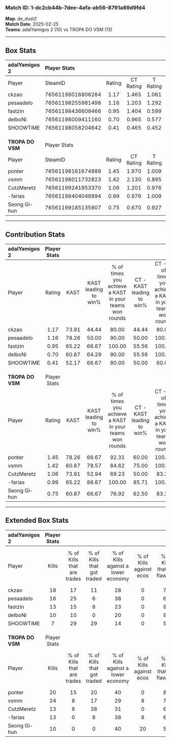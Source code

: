 ### Match ID: 1-dc2cb44b-7dee-4afa-ab56-8791a89d9fd4  
**Map**: de_dust2  
**Match Date**: 2025-02-25  
**Teams**: adalYamigos 2 (10) vs TROPA DO VSM (13)  

---  

## Box Stats  

| **adalYamigos 2** | Player Stats      |        |           |          |       |       |       |         |        |      |     |
| :- | :- | :-: | :-: | :-: | :-: | :-: | :-: | :-: | :-: | :-: | :-: |
| Player            | SteamID           | Rating | CT Rating | T Rating | KAST  |  ADR  | Kills | Assists | Deaths | K/D  | HS% |
| ckzao             | 76561198016806284 |  1.17  |   1.465   |  1.061   | 73.91 | 88.8  |  18   |    6    |   18   | 1.00 | 50  |
| pesaadelo         | 76561198255981498 |  1.16  |   1.203   |  1.292   | 78.26 | 73.0  |  16   |    5    |   14   | 1.14 | 37  |
| fastzin           | 76561198436609466 |  0.95  |   1.404   |  0.599   | 65.22 | 67.9  |  13   |    7    |   14   | 0.93 | 61  |
| delboNi           | 76561198009411160 |  0.70  |   0.965   |  0.577   | 60.87 | 60.0  |  10   |    5    |   17   | 0.59 | 40  |
| SHOOWTiME         | 76561198058204642 |  0.41  |   0.465   |  0.452   | 52.17 | 30.2  |   7   |    1    |   17   | 0.41 | 57  |
|                   |                   |        |           |          |       |       |       |         |        |      |     |
|                   |                   |        |           |          |       |       |       |         |        |      |     |
|                   |                   |        |           |          |       |       |       |         |        |      |     |
| **TROPA DO VSM**  | Player Stats      |        |           |          |       |       |       |         |        |      |     |
| Player            | SteamID           | Rating | CT Rating | T Rating | KAST  |  ADR  | Kills | Assists | Deaths | K/D  | HS% |
| ponter            | 76561198161674889 |  1.45  |   1.970   |  1.009   | 78.26 | 92.0  |  20   |    5    |   11   | 1.82 | 55  |
| vsmm              | 76561198011732823 |  1.42  |   2.130   |  0.895   | 60.87 | 108.7 |  24   |    7    |   16   | 1.50 | 83  |
| CutzMeretz        | 76561199241953370 |  1.06  |   1.201   |  0.976   | 73.91 | 78.2  |  13   |    5    |   13   | 1.00 | 38  |
| -farias           | 76561198404048894 |  0.99  |   0.976   |  1.009   | 65.22 | 60.7  |  13   |    1    |   10   | 1.30 |  0  |
| Seong Gi-hun      | 76561199185135807 |  0.75  |   0.670   |  0.927   | 60.87 | 51.9  |  10   |    6    |   14   | 0.71 | 60  |
---  

## Contribution Stats  

| **adalYamigos 2** | Player Stats |       |                      |                                                        |                           |                                                             |                          |                                                            |
| :- | :-: | :-: | :-: | :-: | :-: | :-: | :-: | :-: |
| Player            |    Rating    | KAST  | KAST leading to win% | % of times you achieve a KAST in your teams won rounds | CT - KAST leading to win% | CT - % of times you achieve a KAST in your teams won rounds | T - KAST leading to win% | T - % of times you achieve a KAST in your teams won rounds |
| ckzao             |     1.17     | 73.91 |        44.44         |                         80.00                          |           44.44           |                            80.00                            |          44.44           |                           80.00                            |
| pesaadelo         |     1.16     | 78.26 |        50.00         |                         90.00                          |           50.00           |                           100.00                            |          50.00           |                           80.00                            |
| fastzin           |     0.95     | 65.22 |        66.67         |                         100.00                         |           55.56           |                           100.00                            |          83.33           |                           100.00                           |
| delboNi           |     0.70     | 60.87 |        64.29         |                         90.00                          |           55.56           |                           100.00                            |          80.00           |                           80.00                            |
| SHOOWTiME         |     0.41     | 52.17 |        66.67         |                         80.00                          |           50.00           |                            60.00                            |          83.33           |                           100.00                           |
|                   |              |       |                      |                                                        |                           |                                                             |                          |                                                            |
|                   |              |       |                      |                                                        |                           |                                                             |                          |                                                            |
|                   |              |       |                      |                                                        |                           |                                                             |                          |                                                            |
| **TROPA DO VSM**  | Player Stats |       |                      |                                                        |                           |                                                             |                          |                                                            |
| Player            |    Rating    | KAST  | KAST leading to win% | % of times you achieve a KAST in your teams won rounds | CT - KAST leading to win% | CT - % of times you achieve a KAST in your teams won rounds | T - KAST leading to win% | T - % of times you achieve a KAST in your teams won rounds |
| ponter            |     1.45     | 78.26 |        66.67         |                         92.31                          |           60.00           |                           100.00                            |          75.00           |                           85.71                            |
| vsmm              |     1.42     | 60.87 |        78.57         |                         84.62                          |           75.00           |                           100.00                            |          83.33           |                           71.43                            |
| CutzMeretz        |     1.06     | 73.91 |        52.94         |                         69.23                          |           50.00           |                            83.33                            |          57.14           |                           57.14                            |
| -farias           |     0.99     | 65.22 |        86.67         |                         100.00                         |           85.71           |                           100.00                            |          87.50           |                           100.00                           |
| Seong Gi-hun      |     0.75     | 60.87 |        66.67         |                         76.92                          |           62.50           |                            83.33                            |          71.43           |                           71.43                            |
---  

## Extended Box Stats  

| **adalYamigos 2** | Player Stats |                            |                            |                                    |                         |                              |                                 |        |                             |                                     |                          |                               |                            |
| :- | :-: | :-: | :-: | :-: | :-: | :-: | :-: | :-: | :-: | :-: | :-: | :-: | :-: |
| Player            |    Kills     | % of Kills that are trades | % of Kills that got traded | % of Kills against a lower economy | % of Kills against ecos | % of Kills that are flawless | % of Kills that are close duels | Deaths | % of Deaths that get traded | % of Deaths against a lower economy | % of Deaths against ecos | % of Deaths that are flawless | % of Deaths that are close |
| ckzao             |      18      |             17             |             11             |                 28                 |            0            |              72              |               17                |   18   |             17              |                 11                  |            0             |              72               |             11             |
| pesaadelo         |      16      |             25             |             6              |                 38                 |            0            |              63              |               13                |   14   |             21              |                  7                  |            0             |              64               |             0              |
| fastzin           |      13      |             15             |             8              |                 23                 |            0            |              92              |                0                |   14   |             21              |                 21                  |            0             |              71               |             7              |
| delboNi           |      10      |             10             |             0              |                 20                 |            0            |              90              |                0                |   17   |             18              |                 24                  |            0             |              71               |             0              |
| SHOOWTiME         |      7       |             29             |             29             |                 14                 |            0            |              57              |               29                |   17   |             12              |                 18                  |            0             |              71               |             0              |
|                   |              |                            |                            |                                    |                         |                              |                                 |        |                             |                                     |                          |                               |                            |
|                   |              |                            |                            |                                    |                         |                              |                                 |        |                             |                                     |                          |                               |                            |
|                   |              |                            |                            |                                    |                         |                              |                                 |        |                             |                                     |                          |                               |                            |
| **TROPA DO VSM**  | Player Stats |                            |                            |                                    |                         |                              |                                 |        |                             |                                     |                          |                               |                            |
| Player            |    Kills     | % of Kills that are trades | % of Kills that got traded | % of Kills against a lower economy | % of Kills against ecos | % of Kills that are flawless | % of Kills that are close duels | Deaths | % of Deaths that get traded | % of Deaths against a lower economy | % of Deaths against ecos | % of Deaths that are flawless | % of Deaths that are close |
| ponter            |      20      |             15             |             20             |                 40                 |            0            |              80              |               10                |   11   |              9              |                  9                  |            0             |              82               |             18             |
| vsmm              |      24      |             8              |             17             |                 29                 |            8            |              75              |                0                |   16   |             19              |                 31                  |            6             |              75               |             0              |
| CutzMeretz        |      13      |             8              |             38             |                 31                 |            0            |              62              |                0                |   13   |              8              |                 38                  |            0             |              62               |             23             |
| -farias           |      13      |             0              |             8              |                 38                 |            8            |              69              |                8                |   10   |              0              |                 20                  |            0             |              80               |             10             |
| Seong Gi-hun      |      10      |             0              |             0              |                 40                 |           20            |              50              |                0                |   14   |              7              |                 21                  |            0             |              79               |             7              |
